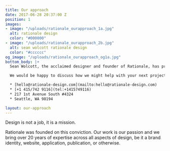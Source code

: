 ```yaml
---
title: Our approach
date: 2017-06-28 20:37:00 Z
position: 1
images:
- image: "/uploads/rationale_ourapproach_1a.jpg"
  alt: rationale design
  color: "#000000"
- image: "/uploads/rationale_ourapproach_2b.jpg"
  alt: sean wolcott rationale design
  color: "#cccccc"
og_image: "/uploads/rationale_ourapproach_og1a.jpg"
bottom_body: |+
  Sean Wolcott, the acclaimed designer and founder of Rationale, has previously designed for some of the biggest brands and products in the world, and his team of top international talent brings a broad level of insight to each project.

  We would be happy to discuss how we might help with your next project.

  * [hello@rationale-design.com](mailto:hello@rationale-design.com)
  * [+1 415/742 9116](tel:+1415749116)
  * 217 1st Avenue South #4324
  * Seattle, WA 98194

layout: our-approach
---
```


Design is not a job, it is a mission.

Rationale was founded on this conviction. Our work is our passion and we bring over 20 years of expertise across all aspects of design, be it a brand identity, website, application, publication, or otherwise.

